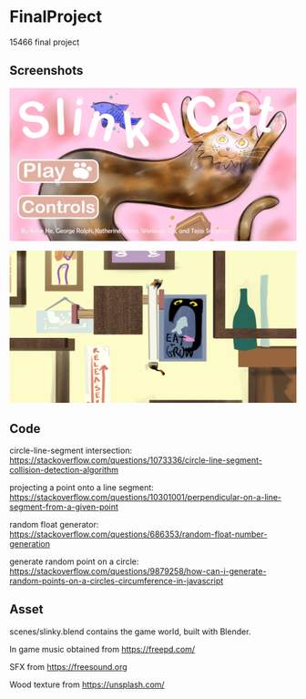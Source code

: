 # FinalProject
15466 final project

## Screenshots

![Main menu](main_menu.png)

![Gameplay](gameplay.png)

## Code
circle-line-segment intersection: https://stackoverflow.com/questions/1073336/circle-line-segment-collision-detection-algorithm

projecting a point onto a line segment: https://stackoverflow.com/questions/10301001/perpendicular-on-a-line-segment-from-a-given-point

random float generator: https://stackoverflow.com/questions/686353/random-float-number-generation

generate random point on a circle: https://stackoverflow.com/questions/9879258/how-can-i-generate-random-points-on-a-circles-circumference-in-javascript

## Asset
scenes/slinky.blend contains the game world, built with Blender.

In game music obtained from https://freepd.com/

SFX from https://freesound.org

Wood texture from https://unsplash.com/
